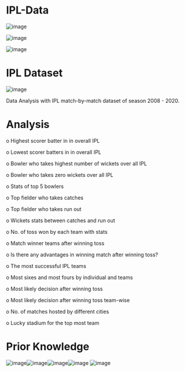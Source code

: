 # IPL-Data

![image](https://user-images.githubusercontent.com/110474637/187039203-f9c3f9c1-27d5-4ebc-9085-df4377eb0fc7.png)

![image](https://user-images.githubusercontent.com/110474637/187039227-d8db0d29-7a6c-44f5-948a-eabbd5a3b268.png)

![image](https://user-images.githubusercontent.com/110474637/187039237-15662c1e-3ed1-4af4-9a21-6f944e7bf227.png)

# IPL Dataset

![image](https://user-images.githubusercontent.com/110474637/187039293-b14c2201-7efd-465a-8b50-8fe4a1780b87.png)

Data Analysis with IPL match-by-match dataset of season 2008 - 2020.



# Analysis

o	Highest scorer batter in in overall IPL 

o	Lowest scorer batters in in overall IPL

o	Bowler who takes highest number of wickets over all IPL

o	Bowler who takes zero wickets over all IPL

o	Stats of top 5 bowlers

o	Top fielder who takes catches

o	Top fielder who takes run out

o	Wickets stats between catches and run out

o	No. of toss won by each team with stats

o	Match winner teams after winning toss

o	Is there any advantages in winning match after winning toss?

o	The most successful IPL teams

o	Most sixes and most fours by individual and teams

o	Most likely decision after winning toss

o	Most likely decision after winning toss team-wise

o	No. of matches hosted by different cities

o	Lucky stadium for the top most team
# Prior Knowledge
![image](https://user-images.githubusercontent.com/110474637/187039439-829fce42-b01c-47bc-802b-14af05754796.png)![image](https://user-images.githubusercontent.com/110474637/187039459-ab5612a8-d13f-41e3-b4bf-afa3a497132b.png)![image](https://user-images.githubusercontent.com/110474637/187039467-29115955-de1e-4998-b0d1-0d9a40b29fe2.png)![image](https://user-images.githubusercontent.com/110474637/187039496-3fc54a46-5775-4f6d-9e93-92b9fad8c231.png)
![image](https://user-images.githubusercontent.com/110474637/187039478-47375b62-5780-4921-9a60-a39c1eac1e5d.png)






